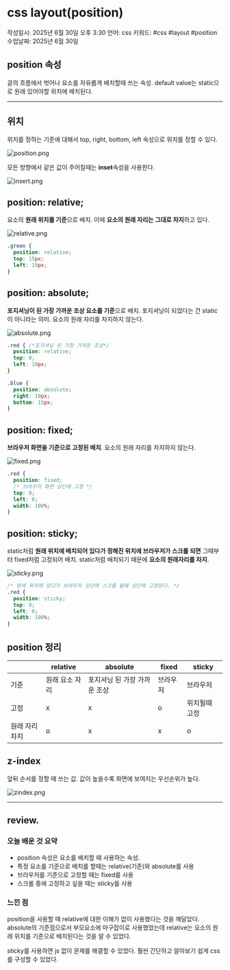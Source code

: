 # css layout(position)

작성일시: 2025년 6월 30일 오후 3:30
언어: css
키워드: #css #layout #position
수업날짜: 2025년 6월 30일

## position 속성

글의 흐름에서 벗어나 요소를 자유롭게 배치할때 쓰는 속성. default value는 static으로 원래 있어야할 위치에 배치된다. 

---

## 위치

위치를 정하는 기준에 대해서 top, right, bottom, left 속성으로 위치를 정할 수 있다.

![position.png](images/position.png)

모든 방향에서 같은 값이 주어질때는 **inset**속성을 사용한다.

![insert.png](images/insert.png)

## position: relative;

요소의 **원래 위치를 기준**으로 배치. 이때 **요소의 원래 자리는 그대로 차지**하고 있다. 

![relative.png](images/relative.png)

```css
.green {
  position: relative;
  top: 15px;
  left: 10px;
}
```

## position: absolute;

**포지셔닝이 된 가장 가까운 조상 요소를 기준**으로 배치. 포지셔닝이 되었다는 건 static이 아니라는 의미. 요소의 원래 자리를 차지하지 않는다. 

![absolute.png](images/absolute.png)

```css
.red { /*포지셔닝 된 가장 가까운 조상*/
  position: relative;
  top: 0;
  left: 10px;
}

.blue {
  position: absolute;
  right: 10px;
  bottom: 15px;
}
```

## position: fixed;

**브라우저 화면을 기준으로 고정된 배치**. 요소의 원래 자리를 차지하지 않는다. 

![fixed.png](images/fixed.png)

```css
.red {
  position: fixed;
  /* 브라우저 화면 상단에 고정 */
  top: 0;
  left: 0;
  width: 100%;
}
```

## position: sticky;

static처럼 **원래 위치에 배치되어 있다가 정해진 위치에 브라우저가 스크롤 되면** 그때부터 fixed처럼 고정되어 배치. static처럼 배치되기 때문에 **요소의 원래자리를 차지**. 

![sticky.png](images/sticky.png)

```css
/* 원래 위치에 있다가 브라우저 상단에 스크롤 될때 상단에 고정된다. */
.red {
  position: sticky;
  top: 0;
  left: 0;
  width: 100%;
}
```

## position 정리

|  | relative | absolute | fixed | **sticky** |
| --- | --- | --- | --- | --- |
| 기준 | 원래 요소 자리 | 포지셔닝 된 가장 가까운 조상 | 브라우저 | 브라우저 |
| 고정 | x | x | o | 위치될때 고정  |
| 원래 자리 차지 | o | x | x | o |

## z-index

앞뒤 순서를 정할 때 쓰는 값. 값이 높을수록 화면에 보여지는 우선순위가 높다. 

![zindex.png](images/zindex.png)

---

## review.

### 오늘 배운 것 요약

- position 속성은 요소를 배치할 때 사용하는 속성.
- 특정 요소를 기준으로 배치를 할때는 relative(기준)와 absolute를 사용
- 브라우저를 기준으로 고정할 때는 fixed를 사용
- 스크롤 중에 고정하고 싶을 때는 sticky를 사용

### 느낀 점

position을 사용할 때 relative에 대한 이해가 없이 사용했다는 것을 깨달았다.  absolute의 기준점으로서 부모요소에 마구잡이로 사용했었는데 relative는 요소의 원래 위치를 기준으로 배치된다는 것을 알 수 있었다. 

sticky를 사용하면 js 없이 문제를 해결할 수 있었다. 훨씬 간단하고 알아보기 쉽게 css를 구성할 수 있었다.
